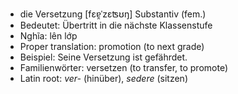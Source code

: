 - die Versetzung	[fɛɐ̯ˈzɛʦʊŋ]	Substantiv (fem.)
- Bedeutet: Übertritt in die nächste Klassenstufe
- Nghĩa: lên lớp
- Proper translation: promotion (to next grade)
- Beispiel: Seine Versetzung ist gefährdet.
- Familienwörter: versetzen (to transfer, to promote)	
- Latin root: *ver-* (hinüber), *sedere* (sitzen)